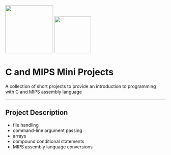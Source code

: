 <div display="inline-block">
<img src="https://www.britefish.net/wp-content/uploads/2019/07/logo-c-1.png" height="150">
<img src="https://assets.exercism.io/tracks/mips-bordered-turquoise.png" height="115">
</div>

# C and MIPS Mini Projects

A collection of short projects to provide an introduction to programming with C and MIPS assembly language

---

## Project Description

- file handling
- command-line argument passing
- arrays
- compound conditional statements
- MIPS assembly language conversions
